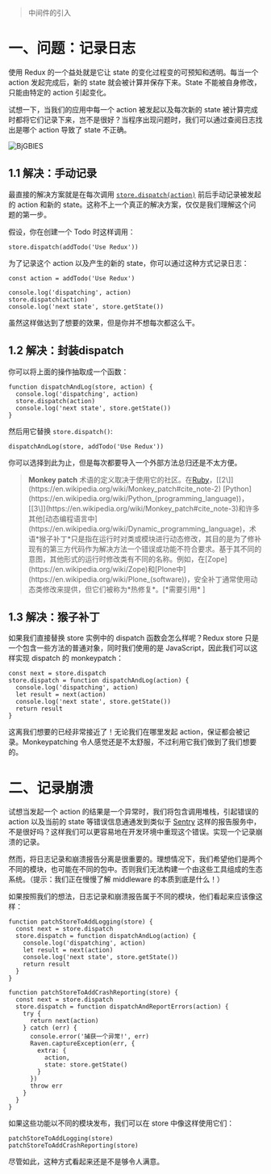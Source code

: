 > 中间件的引入

# 一、问题：记录日志

使用 Redux 的一个益处就是它让 state 的变化过程变的可预知和透明。每当一个 action 发起完成后，新的 state 就会被计算并保存下来。State 不能被自身修改，只能由特定的 action 引起变化。

试想一下，当我们的应用中每一个 action 被发起以及每次新的 state 被计算完成时都将它们记录下来，岂不是很好？当程序出现问题时，我们可以通过查阅日志找出是哪个 action 导致了 state 不正确。

![BjGBlES](G:\REACT\react学习笔记\react第3阶段-redux\img\BjGBlES.png)

## 1.1 解决：手动记录 

最直接的解决方案就是在每次调用 [`store.dispatch(action)`](http://cn.redux.js.org/docs/api/Store.html#dispatch) 前后手动记录被发起的 action 和新的 state。这称不上一个真正的解决方案，仅仅是我们理解这个问题的第一步。 

假设，你在创建一个 Todo 时这样调用：

```react
store.dispatch(addTodo('Use Redux'))
```
为了记录这个 action 以及产生的新的 state，你可以通过这种方式记录日志：
```react
const action = addTodo('Use Redux')

console.log('dispatching', action)
store.dispatch(action)
console.log('next state', store.getState())
```
虽然这样做达到了想要的效果，但是你并不想每次都这么干。 

## 1.2 解决：封装dispatch

你可以将上面的操作抽取成一个函数：

```
function dispatchAndLog(store, action) {
  console.log('dispatching', action)
  store.dispatch(action)
  console.log('next state', store.getState())
}
```

然后用它替换 `store.dispatch()`:

```
dispatchAndLog(store, addTodo('Use Redux'))
```

你可以选择到此为止，但是每次都要导入一个外部方法总归还是不太方便。



> **Monkey patch**
> 术语的定义取决于使用它的社区。在[Ruby](https://en.wikipedia.org/wiki/Ruby_(programming_language))，[[2\]](https://en.wikipedia.org/wiki/Monkey_patch#cite_note-2) [Python](https://en.wikipedia.org/wiki/Python_(programming_language))，[[3\]](https://en.wikipedia.org/wiki/Monkey_patch#cite_note-3)和许多其他[动态编程语言中](https://en.wikipedia.org/wiki/Dynamic_programming_language)，术语*猴子补丁*只是指在运行时对类或模块进行动态修改，其目的是为了修补现有的第三方代码作为解决方法一个错误或功能不符合要求。基于其不同的意图，其他形式的运行时修改类有不同的名称。例如，在[Zope](https://en.wikipedia.org/wiki/Zope)和[Plone中](https://en.wikipedia.org/wiki/Plone_(software))，安全补丁通常使用动态类修改来提供，但它们被称为*热修复*。[*需要引用* ] 

## 1.3 解决：猴子补丁 

如果我们直接替换 store 实例中的 dispatch 函数会怎么样呢？Redux store 只是一个包含一些方法的普通对象，同时我们使用的是 JavaScript，因此我们可以这样实现 dispatch 的 monkeypatch：
```react
const next = store.dispatch
store.dispatch = function dispatchAndLog(action) {
  console.log('dispatching', action)
  let result = next(action)
  console.log('next state', store.getState())
  return result
}
```
这离我们想要的已经非常接近了！无论我们在哪里发起 action，保证都会被记录。Monkeypatching 令人感觉还是不太舒服，不过利用它我们做到了我们想要的。 

# 二、记录崩溃

试想当发起一个 action 的结果是一个异常时，我们将包含调用堆栈，引起错误的 action 以及当前的 state 等错误信息通通发到类似于 [Sentry](https://getsentry.com/welcome/) 这样的报告服务中，不是很好吗？这样我们可以更容易地在开发环境中重现这个错误。实现一个记录崩溃的记录。

然而，将日志记录和崩溃报告分离是很重要的。理想情况下，我们希望他们是两个不同的模块，也可能在不同的包中。否则我们无法构建一个由这些工具组成的生态系统。（提示：我们正在慢慢了解 middleware 的本质到底是什么！）

如果按照我们的想法，日志记录和崩溃报告属于不同的模块，他们看起来应该像这样：

```react
function patchStoreToAddLogging(store) {
  const next = store.dispatch
  store.dispatch = function dispatchAndLog(action) {
    console.log('dispatching', action)
    let result = next(action)
    console.log('next state', store.getState())
    return result
  }
}

function patchStoreToAddCrashReporting(store) {
  const next = store.dispatch
  store.dispatch = function dispatchAndReportErrors(action) {
    try {
      return next(action)
    } catch (err) {
      console.error('捕获一个异常!', err)
      Raven.captureException(err, {
        extra: {
          action,
          state: store.getState()
        }
      })
      throw err
    }
  }
}
```

 如果这些功能以不同的模块发布，我们可以在 store 中像这样使用它们：

```react
patchStoreToAddLogging(store)
patchStoreToAddCrashReporting(store)
```

尽管如此，这种方式看起来还是不是够令人满意。